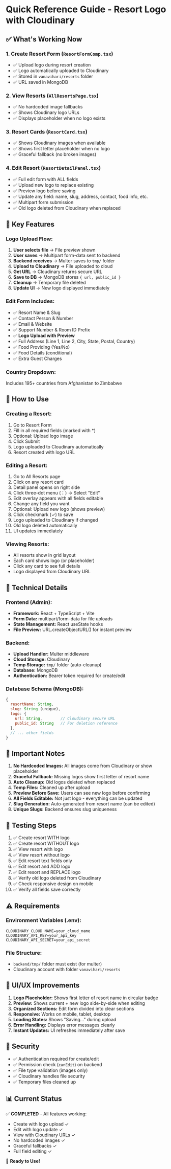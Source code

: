 # Quick Reference Guide - Resort Logo with Cloudinary

## ✅ What's Working Now

### 1. **Create Resort Form** (`ResortFormComp.tsx`)
- ✅ Upload logo during resort creation
- ✅ Logo automatically uploaded to Cloudinary
- ✅ Stored in `vanavihari/resorts` folder
- ✅ URL saved in MongoDB

### 2. **View Resorts** (`AllResortsPage.tsx`)
- ✅ No hardcoded image fallbacks
- ✅ Shows Cloudinary logo URLs
- ✅ Displays placeholder when no logo exists

### 3. **Resort Cards** (`ResortCard.tsx`)
- ✅ Shows Cloudinary images when available
- ✅ Shows first letter placeholder when no logo
- ✅ Graceful fallback (no broken images)

### 4. **Edit Resort** (`ResortDetailPanel.tsx`)
- ✅ Full edit form with ALL fields
- ✅ Upload new logo to replace existing
- ✅ Preview logo before saving
- ✅ Update any field: name, slug, address, contact, food info, etc.
- ✅ Multipart form submission
- ✅ Old logo deleted from Cloudinary when replaced

## 🎯 Key Features

### Logo Upload Flow:
1. **User selects file** → File preview shown
2. **User saves** → Multipart form-data sent to backend
3. **Backend receives** → Multer saves to `tmp/` folder
4. **Upload to Cloudinary** → File uploaded to cloud
5. **Get URL** → Cloudinary returns secure URL
6. **Save to DB** → MongoDB stores `{ url, public_id }`
7. **Cleanup** → Temporary file deleted
8. **Update UI** → New logo displayed immediately

### Edit Form Includes:
- ✅ Resort Name & Slug
- ✅ Contact Person & Number
- ✅ Email & Website
- ✅ Support Number & Room ID Prefix
- ✅ **Logo Upload with Preview**
- ✅ Full Address (Line 1, Line 2, City, State, Postal, Country)
- ✅ Food Providing (Yes/No)
- ✅ Food Details (conditional)
- ✅ Extra Guest Charges

### Country Dropdown:
Includes 195+ countries from Afghanistan to Zimbabwe

## 🚀 How to Use

### Creating a Resort:
1. Go to Resort Form
2. Fill in all required fields (marked with *)
3. Optional: Upload logo image
4. Click Submit
5. Logo uploaded to Cloudinary automatically
6. Resort created with logo URL

### Editing a Resort:
1. Go to All Resorts page
2. Click on any resort card
3. Detail panel opens on right side
4. Click three-dot menu (⋮) → Select "Edit"
5. Edit overlay appears with all fields editable
6. Change any field you want
7. Optional: Upload new logo (shows preview)
8. Click checkmark (✓) to save
9. Logo uploaded to Cloudinary if changed
10. Old logo deleted automatically
11. UI updates immediately

### Viewing Resorts:
- All resorts show in grid layout
- Each card shows logo (or placeholder)
- Click any card to see full details
- Logo displayed from Cloudinary URL

## 🔧 Technical Details

### Frontend (Admin):
- **Framework:** React + TypeScript + Vite
- **Form Data:** multipart/form-data for file uploads
- **State Management:** React useState hooks
- **File Preview:** URL.createObjectURL() for instant preview

### Backend:
- **Upload Handler:** Multer middleware
- **Cloud Storage:** Cloudinary
- **Temp Storage:** `tmp/` folder (auto-cleanup)
- **Database:** MongoDB
- **Authentication:** Bearer token required for create/edit

### Database Schema (MongoDB):
```javascript
{
  resortName: String,
  slug: String (unique),
  logo: {
    url: String,        // Cloudinary secure URL
    public_id: String   // For deletion reference
  },
  // ... other fields
}
```

## 📝 Important Notes

1. **No Hardcoded Images:** All images come from Cloudinary or show placeholder
2. **Graceful Fallback:** Missing logos show first letter of resort name
3. **Auto Cleanup:** Old logos deleted when replaced
4. **Temp Files:** Cleaned up after upload
5. **Preview Before Save:** Users can see new logo before confirming
6. **All Fields Editable:** Not just logo - everything can be updated
7. **Slug Generation:** Auto-generated from resort name (can be edited)
8. **Unique Slugs:** Backend ensures slug uniqueness

## 🐛 Testing Steps

1. ✅ Create resort WITH logo
2. ✅ Create resort WITHOUT logo
3. ✅ View resort with logo
4. ✅ View resort without logo  
5. ✅ Edit resort text fields only
6. ✅ Edit resort and ADD logo
7. ✅ Edit resort and REPLACE logo
8. ✅ Verify old logo deleted from Cloudinary
9. ✅ Check responsive design on mobile
10. ✅ Verify all fields save correctly

## ⚠️ Requirements

### Environment Variables (.env):
```env
CLOUDINARY_CLOUD_NAME=your_cloud_name
CLOUDINARY_API_KEY=your_api_key
CLOUDINARY_API_SECRET=your_api_secret
```

### File Structure:
- `backend/tmp/` folder must exist (for multer)
- Cloudinary account with folder `vanavihari/resorts`

## 🎨 UI/UX Improvements

1. **Logo Placeholder:** Shows first letter of resort name in circular badge
2. **Preview:** Shows current + new logo side-by-side when editing
3. **Organized Sections:** Edit form divided into clear sections
4. **Responsive:** Works on mobile, tablet, desktop
5. **Loading States:** Shows "Saving..." during upload
6. **Error Handling:** Displays error messages clearly
7. **Instant Updates:** UI refreshes immediately after save

## 🔐 Security

- ✅ Authentication required for create/edit
- ✅ Permission check (`canEdit`) on backend
- ✅ File type validation (images only)
- ✅ Cloudinary handles file security
- ✅ Temporary files cleaned up

## 📊 Current Status

✅ **COMPLETED** - All features working:
- Create with logo upload ✓
- Edit with logo update ✓
- View with Cloudinary URLs ✓
- No hardcoded images ✓
- Graceful fallbacks ✓
- Full field editing ✓

🎉 **Ready to Use!**
